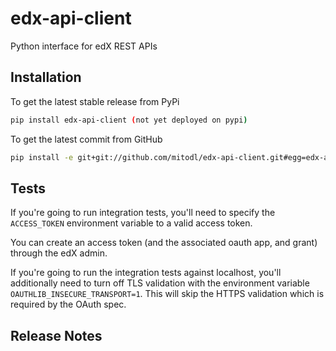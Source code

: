 # edx-api-client

Python interface for edX REST APIs

## Installation

To get the latest stable release from PyPi

```bash
pip install edx-api-client (not yet deployed on pypi)
```

To get the latest commit from GitHub

```bash
pip install -e git+git://github.com/mitodl/edx-api-client.git#egg=edx-api-client
```


## Tests

If you're going to run integration tests, you'll need to specify the
`ACCESS_TOKEN` environment variable to a valid access token.

You can create an access token (and the associated oauth app, and
grant) through the edX admin.

If you're going to run the integration tests against localhost, you'll
additionally need to turn off TLS validation with the environment
variable `OAUTHLIB_INSECURE_TRANSPORT=1`. This will skip the HTTPS
validation which is required by the OAuth spec.

## Release Notes

